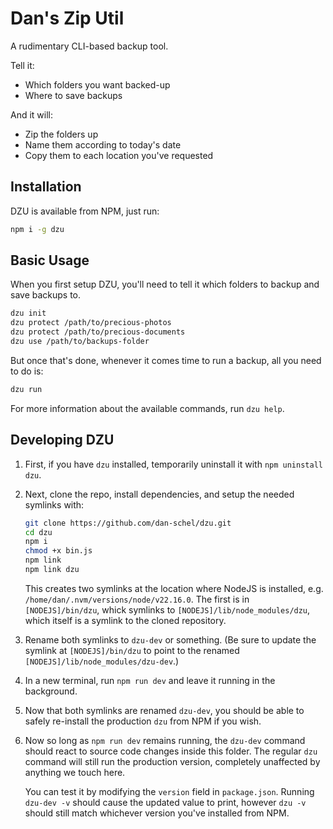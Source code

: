 # Dan's Zip Util

A rudimentary CLI-based backup tool.

Tell it:

- Which folders you want backed-up
- Where to save backups

And it will:

- Zip the folders up
- Name them according to today's date
- Copy them to each location you've requested

## Installation

DZU is available from NPM, just run:

```sh
npm i -g dzu
```

## Basic Usage

When you first setup DZU, you'll need to tell it which folders to backup and save backups to.

```sh
dzu init
dzu protect /path/to/precious-photos
dzu protect /path/to/precious-documents
dzu use /path/to/backups-folder
```

But once that's done, whenever it comes time to run a backup, all you need to do is:

```sh
dzu run
```

For more information about the available commands, run `dzu help`.

## Developing DZU

1. First, if you have `dzu` installed, temporarily uninstall it with `npm uninstall dzu`.

2. Next, clone the repo, install dependencies, and setup the needed symlinks with:

   ```sh
   git clone https://github.com/dan-schel/dzu.git
   cd dzu
   npm i
   chmod +x bin.js
   npm link
   npm link dzu
   ```

   This creates two symlinks at the location where NodeJS is installed, e.g. `/home/dan/.nvm/versions/node/v22.16.0`. The first is in `[NODEJS]/bin/dzu`, whick symlinks to `[NODEJS]/lib/node_modules/dzu`, which itself is a symlink to the cloned repository.

3. Rename both symlinks to `dzu-dev` or something. (Be sure to update the symlink at `[NODEJS]/bin/dzu` to point to the renamed `[NODEJS]/lib/node_modules/dzu-dev`.)

4. In a new terminal, run `npm run dev` and leave it running in the background.

5. Now that both symlinks are renamed `dzu-dev`, you should be able to safely re-install the production `dzu` from NPM if you wish.

6. Now so long as `npm run dev` remains running, the `dzu-dev` command should react to source code changes inside this folder. The regular `dzu` command will still run the production version, completely unaffected by anything we touch here.

   You can test it by modifying the `version` field in `package.json`. Running `dzu-dev -v` should cause the updated value to print, however `dzu -v` should still match whichever version you've installed from NPM.
